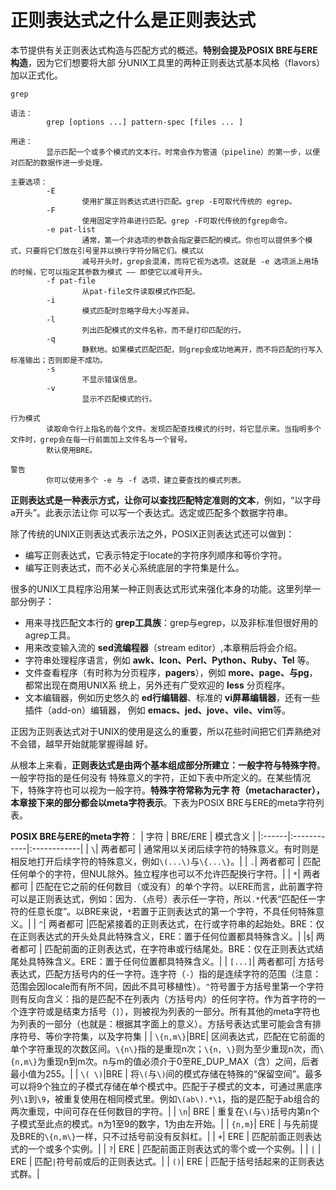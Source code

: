 正则表达式之什么是正则表达式
===================================================================================
本节提供有关正则表达式构造与匹配方式的概述。**特别会提及POSIX BRE与ERE构造**，因为它们想要将大部
分UNIX工具里的两种正则表达式基本风格（flavors）加以正式化。
```
grep 

语法：
        grep [options ...] pattern-spec [files ... ] 

用途：
        显示匹配一个或多个模式的文本行。时常会作为管道（pipeline）的第一步，以便对匹配的数据作进一步处理。

主要选项：
        -E
                使用扩展正则表达式进行匹配。grep -E可取代传统的 egrep。
        -F
                使用固定字符串进行匹配。grep -F可取代传统的fgrep命令。
        -e pat-list 
                通常，第一个非选项的参数会指定要匹配的模式。你也可以提供多个模式，只要将它们放在引号里并以换行字符分隔它们。模式以
                减号开头时，grep会混淆，而将它视为选项。这就是 -e 选项派上用场的时候，它可以指定其参数为模式 —— 即使它以减号开头。
        -f pat-file 
                从pat-file文件读取模式作匹配。
        -i
                模式匹配时忽略字母大小写差异。
        -l
                列出匹配模式的文件名称，而不是打印匹配的行。
        -q
                静默地。如果模式匹配匹配，则grep会成功地离开，而不将匹配的行写入标准输出；否则即是不成功。
        -s 
                不显示错误信息。
        -v
                显示不匹配模式的行。

行为模式
        读取命令行上指名的每个文件。发现匹配查找模式的行时，将它显示来。当指明多个文件时，grep会在每一行前面加上文件名与一个冒号。
        默认使用BRE。

警告
        你可以使用多个 -e 与 -f 选项，建立要查找的模式列表。
```

**正则表达式是一种表示方式，让你可以查找匹配特定准则的文本**，例如，“以字母a开头”。此表示法让你
可以写一个表达式。选定或匹配多个数据字符串。

除了传统的UNIX正则表达式表示法之外，POSIX正则表达式还可以做到：
+ 编写正则表达式，它表示特定于locate的字符序列顺序和等价字符。
+ 编写正则表达式，而不必关心系统底层的字符集是什么。

很多的UNIX工具程序沿用某一种正则表达式形式来强化本身的功能。这里列举一部分例子：
+ 用来寻找匹配文本行的 **grep工具族**：grep与egrep，以及非标准但很好用的agrep工具。
+ 用来改变输入流的 **sed流编程器**（stream editor）,本章稍后将会介绍。
+ 字符串处理程序语言，例如 **awk、Icon、Perl、Python、Ruby、Tel** 等。
+ 文件查看程序（有时称为分页程序，**pagers**），例如 **more、page、与pg**，都常出现在商用UNIX系
统上，另外还有广受欢迎的 **less** 分页程序。
+ 文本编辑器，例如历史悠久的 **ed行编辑器**、标准的 **vi屏幕编辑器**，还有一些插件（add-on）编辑器，
例如 **emacs、jed、jove、vile、vim**等。

正因为正则表达式对于UNIX的使用是这么的重要，所以花些时间把它们弄熟绝对不会错，越早开始就能掌握得越
好。

从根本上来看，**正则表达式是由两个基本组成部分所建立：一般字符与特殊字符**。一般字符指的是任何没有
特殊意义的字符，正如下表中所定义的。在某些情况下，特殊字符也可以视为一般字符。**特殊字符常称为元字
符（metacharacter），本章接下来的部分都会以meta字符表示**。下表为POSIX BRE与ERE的meta字符列表。

**POSIX BRE与ERE的meta字符**：
| 字符 | BRE/ERE | 模式含义 |
|:------|:------------|:------------|
| `\`| 两者都可 | 通常用以关闭后续字符的特殊意义。有时则是相反地打开后续字符的特殊意义，例如`\(...\)`与`\{...\}`。|
| `.`| 两者都可 | 匹配任何单个的字符，但NUL除外。独立程序也可以不允许匹配换行字符。|
| `*`| 两者都可 | 匹配在它之前的任何数目（或没有）的单个字符。以ERE而言，此前置字符可以是正则表达式，例如：因为`.`（点号）表示任一字符，所以`.*`代表“匹配任一字符的任意长度”。以BRE来说，`*`若置于正则表达式的第一个字符，不具任何特殊意义。|
| `^`| 两者都可 |匹配紧接着的正则表达式，在行或字符串的起始处。BRE：仅在正则表达式的开头处具此特殊含义，ERE：置于任何位置都具特殊含义。|
|`$`| 两者都可 | 匹配前面的正则表达式，在字符串或行结尾处。BRE：仅在正则表达式结尾处具特殊含义。ERE：置于任何位置都具特殊含义。|
| `[...]`| 两者都可| 方括号表达式，匹配方括号内的任一字符。连字符（`-`）指的是连续字符的范围（注意：范围会因locale而有所不同，因此不具可移植性）。`^`符号置于方括号里第一个字符则有反向含义：指的是匹配不在列表内（方括号内）的任何字符。作为首字符的一个连字符或是结束方括号（`]`），则被视为列表的一部分。所有其他的meta字符也为列表的一部分（也就是：根据其字面上的意义）。方括号表达式里可能会含有排序符号、等价字符集，以及字符集 |
| `\{n,m\}`|BRE| 区间表达式，匹配在它前面的单个字符重现的次数区间。`\{n\}`指的是重现n次；`\{n, \}`则为至少重现n次，而`\{n,m\}`为重现n到m次。n与m的值必须介于0至RE_DUP_MAX（含）之间，后者最小值为255。|
| `\( \)`|BRE | 将`\(`与`\)`间的模式存储在特殊的“保留空间”。最多可以将9个独立的子模式存储在单个模式中。匹配于子模式的文本，可通过黑底序列`\1`到`\9`，被重复使用在相同模式里。例如`\(ab\).*\1`，指的是匹配于ab组合的两次重现，中间可存在任何数目的字符。|
| `\n`| BRE | 重复在`\(`与`\)`括号内第n个子模式至此点的模式。n为1至9的数字，1为由左开始。|
| `{n,m}`| ERE | 与先前提及BRE的`\{n,m\}`一样，只不过括号前没有反斜杠。|
| `+`| ERE | 匹配前面正则表达式的一个或多个实例。|
| `?`| ERE | 匹配前面正则表达式的零个或一个实例。|
| `|` | ERE | 匹配`|`符号前或后的正则表达式。|
| `()`| ERE | 匹配于括号括起来的正则表达式群。|

